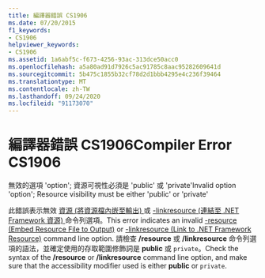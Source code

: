 ```yaml
---
title: 編譯器錯誤 CS1906
ms.date: 07/20/2015
f1_keywords:
- CS1906
helpviewer_keywords:
- CS1906
ms.assetid: 1a6abf5c-f673-4256-93ac-313dce50acc0
ms.openlocfilehash: a5a80ad91d7926c5ac91785c8aac95282609641d
ms.sourcegitcommit: 5b475c1855b32cf78d2d1bbb4295e4c236f39464
ms.translationtype: MT
ms.contentlocale: zh-TW
ms.lasthandoff: 09/24/2020
ms.locfileid: "91173070"
---
```

# <a name="compiler-error-cs1906"></a><span data-ttu-id="8eefc-102">編譯器錯誤 CS1906</span><span class="sxs-lookup"><span data-stu-id="8eefc-102">Compiler Error CS1906</span></span>

<span data-ttu-id="8eefc-103">無效的選項 'option'; 資源可視性必須是 'public' 或 'private'</span><span class="sxs-lookup"><span data-stu-id="8eefc-103">Invalid option 'option'; Resource visibility must be either 'public' or 'private'</span></span>  
  
 <span data-ttu-id="8eefc-104">此錯誤表示無效 [資源 (將資源檔內嵌至輸出) ](../language-reference/compiler-options/resource-compiler-option.md) 或 [-linkresource (連結至 .NET Framework 資源) ](../language-reference/compiler-options/linkresource-compiler-option.md) 命令列選項。</span><span class="sxs-lookup"><span data-stu-id="8eefc-104">This error indicates an invalid [-resource (Embed Resource File to Output)](../language-reference/compiler-options/resource-compiler-option.md) or [-linkresource (Link to .NET Framework Resource)](../language-reference/compiler-options/linkresource-compiler-option.md) command line option.</span></span> <span data-ttu-id="8eefc-105">請檢查 **/resource** 或 **/linkresource** 命令列選項的語法，並確定使用的存取範圍修飾詞是 **public** 或 `private`。</span><span class="sxs-lookup"><span data-stu-id="8eefc-105">Check the syntax of the **/resource** or **/linkresource** command line option, and make sure that the accessibility modifier used is either **public** or `private`.</span></span>
